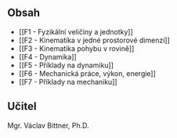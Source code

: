 ## Obsah
- [[F1 - Fyzikální veličiny a jednotky]]
- [[F2 - Kinematika v jedné prostorové dimenzi]]
- [[F3 - Kinematika pohybu v rovině]]
- [[F4 - Dynamika]]
- [[F5 - Příklady na dynamiku]]
- [[F6 - Mechanická práce, výkon, energie]]
- [[F7 - Příklady na mechaniku]]
## Učitel
Mgr. Václav Bittner, Ph.D.
